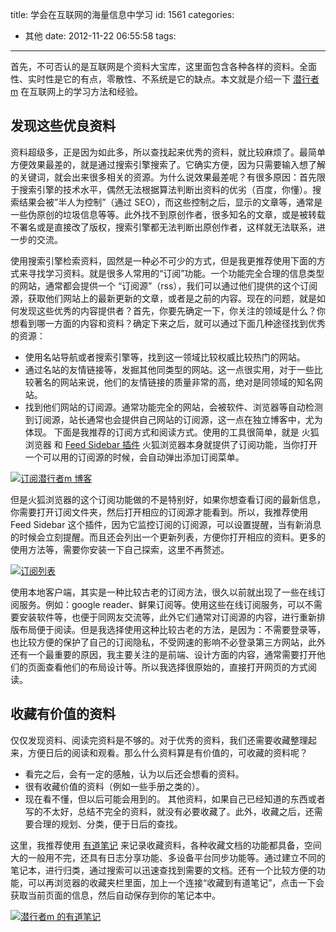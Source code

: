 title: 学会在互联网的海量信息中学习
id: 1561
categories:
  - 其他
date: 2012-11-22 06:55:58
tags:

---

首先，不可否认的是互联网是个资料大宝库，这里面包含各种各样的资料。全面性、实时性是它的有点，零散性、不系统是它的缺点。本文就是介绍一下 [潜行者 m](http://www.qianxingzhem.com) 在互联网上的学习方法和经验。

## 发现这些优良资料

资料超级多，正是因为如此多，所以查找起来优秀的资料，就比较麻烦了。最简单方便效果最差的，就是通过搜索引擎搜索了。它确实方便，因为只需要输入想了解的关键词，就会出来很多相关的资源。为什么说效果最差呢？有很多原因：首先限于搜索引擎的技术水平，偶然无法根据算法判断出资料的优劣（百度，你懂）。搜索结果会被”半人为控制”（通过 SEO），而这些控制之后，显示的文章等，通常是一些伪原创的垃圾信息等等。此外找不到原创作者，很多知名的文章，或是被转载不署名或是直接改了版权，搜索引擎都无法判断出原创作者，这样就无法联系，进一步的交流。

使用搜索引擎检索资料，固然是一种必不可少的方式，但是我更推荐使用下面的方式来寻找学习资料。就是很多人常用的“订阅”功能。一个功能完全合理的信息类型的网站，通常都会提供一个 “订阅源”（rss），我们可以通过他们提供的这个订阅源，获取他们网站上的最新更新的文章，或者是之前的内容。现在的问题，就是如何发现这些优秀的内容提供者？首先，你要先确定一下，你关注的领域是什么？你想看到哪一方面的内容和资料？确定下来之后，就可以通过下面几种途径找到优秀的资源：

- 使用名站导航或者搜索引擎等，找到这一领域比较权威比较热门的网站。
- 通过名站的友情链接等，发掘其他同类型的网站。这一点很实用，对于一些比较著名的网站来说，他们的友情链接的质量非常的高，绝对是同领域的知名网站。
- 找到他们网站的订阅源。通常功能完全的网站，会被软件、浏览器等自动检测到订阅源，站长通常也会提供自己网站的订阅源，这一点在独立博客中，尤为体现。
  下面是我推荐的订阅方式和阅读方式。使用的工具很简单，就是 火狐 浏览器 和 [Feed Sidebar 插件](http://www.chrisfinke.com/addons/feedbar/) 火狐浏览器本身就提供了订阅功能，当你打开一个可以用的订阅源的时候，会自动弹出添加订阅菜单。

[![](https://qxzm-cdn.sapi.work/blog/2012/11/1561/study0.png "订阅潜行者m 博客")](https://qxzm-cdn.sapi.work/blog/2012/11/1561/study0.png)

但是火狐浏览器的这个订阅功能做的不是特别好，如果你想查看订阅的最新信息，你需要打开订阅文件夹，然后打开相应的订阅源才能看到。所以，我推荐使用 Feed Sidebar 这个插件，因为它监控订阅的订阅源，可以设置提醒，当有新消息的时候会立刻提醒。而且还会列出一个更新列表，方便你打开相应的资料。更多的使用方法等，需要你安装一下自己探索，这里不再赘述。

[![](https://qxzm-cdn.sapi.work/blog/2012/11/1561/study1.png "订阅列表")](https://qxzm-cdn.sapi.work/blog/2012/11/1561/study1.png)

使用本地客户端，其实是一种比较古老的订阅方法，很久以前就出现了一些在线订阅服务。例如：google reader、鲜果订阅等。使用这些在线订阅服务，可以不需要安装软件等，也便于同网友交流等，此外它们通常对订阅源的内容，进行重新排版布局便于阅读。但是我选择使用这种比较古老的方法，是因为：不需要登录等，也比较方便的保护了自己的订阅隐私，不受网速的影响不必登录第三方网站，此外还有一个最重要的原因，我主要关注的是前端、设计方面的内容，通常需要打开他们的页面查看他们的布局设计等。所以我选择很原始的，直接打开网页的方式阅读。

## 收藏有价值的资料

仅仅发现资料、阅读完资料是不够的。对于优秀的资料，我们还需要收藏整理起来，方便日后的阅读和观看。那么什么资料算是有价值的，可收藏的资料呢？

- 看完之后，会有一定的感触，认为以后还会想看的资料。
- 很有收藏价值的资料（例如一些手册之类的）。
- 现在看不懂，但以后可能会用到的。
  其他资料，如果自己已经知道的东西或者写的不太好，总结不完全的资料，就没有必要收藏了。此外，收藏之后，还需要合理的规划、分类，便于日后的查找。

这里，我推荐使用 [有道笔记](http://note.youdao.com/?invitation=9014799) 来记录收藏资料，各种收藏文档的功能都具备，空间大的一般用不完，还具有日志分享功能、多设备平台同步功能等。通过建立不同的笔记本，进行归类，通过搜索可以迅速查找到需要的文档。还有一个比较方便的功能，可以再浏览器的收藏夹栏里面，加上一个连接“收藏到有道笔记”，点击一下会获取当前页面的信息，然后自动保存到你的笔记本中。

[![](https://qxzm-cdn.sapi.work/blog/2012/11/1561/study2.png "潜行者m 的有道笔记")](https://qxzm-cdn.sapi.work/blog/2012/11/1561/study2.png)

